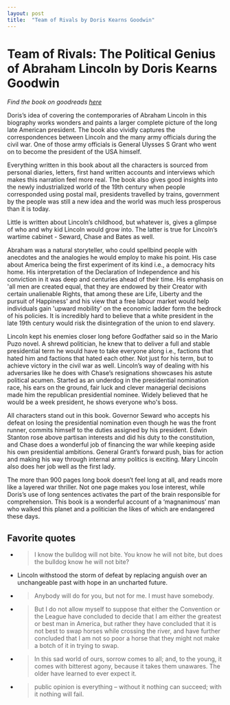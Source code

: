 ```yaml
---
layout: post
title:  "Team of Rivals by Doris Kearns Goodwin"
---
```


# Team of Rivals: The Political Genius of Abraham Lincoln by Doris Kearns Goodwin

*Find the book on goodreads [here](https://www.goodreads.com/book/show/11205329-team-of-rivals)*

<p>
Doris’s idea of covering the contemporaries of Abraham Lincoln in this biography works wonders and paints a larger complete picture of the long late American president. The book also vividly captures the correspondences between Lincoln and the many army officials during the civil war. One of those army officials is General Ulysses S Grant who went on to become the president of the USA himself. 
</p>

<p>
Everything written in this book about all the characters is sourced from personal diaries, letters, first hand written accounts and interviews which makes this narration feel more real. The book also gives good insights into the newly industrialized world of the 19th century when people corresponded using postal mail, presidents travelled by trains, government by the people was still a new idea and the world was much less prosperous than it is today.
</p>

<p>
Little is written about Lincoln’s childhood, but whatever is, gives a glimpse of who and why kid Lincoln would grow into. The latter is true for Lincoln’s wartime cabinet - Seward, Chase and Bates as well.
</p>

<p>
Abraham was a natural storyteller, who could spellbind people with anecdotes and the analogies he would employ to make his point. His case about America being the first experiment of its kind i.e., a democracy hits home. His interpretation of the Declaration of Independence and his conviction in it was deep and centuries ahead of their time. His emphasis on 'all men are created equal, that they are endowed by their Creator with certain unalienable Rights, that among these are Life, Liberty and the pursuit of Happiness' and his view that a free labour market would help individuals gain 'upward mobility' on the economic ladder form the bedrock of his policies. It is incredibly hard to believe that a white president in the late 19th century would risk the disintegration of the union to end slavery.
</p>

<p>
Lincoln kept his enemies closer long before Godfather said so in the Mario Puzo novel. A shrewd politician, he knew that to deliver a full and stable presidential term he would have to take everyone along i.e., factions that hated him and factions that hated each other. Not just for his term, but to achieve victory in the civil war as well. Lincoln’s way of dealing with his adversaries like he does with Chase’s resignations showcases his astute political acumen. Started as an underdog in the presidential nomination race, his ears on the ground, fair luck and clever managerial decisions made him the republican presidential nominee. Widely believed that he would be a week president, he shows everyone who's boss.
</p>

<p>
All characters stand out in this book. Governor Seward who accepts his defeat on losing the presidential nomination even though he was the front runner, commits himself to the duties assigned by his president. Edwin Stanton rose above partisan interests and did his duty to the constitution, and Chase does a wonderful job of financing the war while keeping aside his own presidential ambitions. General Grant’s forward push, bias for action   and making his way through internal army politics is exciting. Mary Lincoln also does her job well as the first lady.
</p>

<p>
The more than 900 pages long book doesn’t feel long at all, and reads more like a layered war thriller. Not one page makes you lose interest, while Doris’s use of long sentences activates the part of the brain responsible for comprehension. This book is a wonderful account of a ‘magnanimous’ man who walked this planet and a politician the likes of which are endangered these days.
</p>

## Favorite quotes

- > I know the bulldog will not bite. You know he will not bite, but does the bulldog know he will not bite?

- Lincoln withstood the storm of defeat by replacing anguish over an unchangeable past with hope in an uncharted future.

- > Anybody will do for you, but not for me. I must have somebody.

- > But I do not allow myself to suppose that either the Convention or the League have concluded to decide that I am either the greatest or best man in America, but rather they have concluded that it is not best to swap horses while crossing the river, and have further concluded that I am not so poor a horse that they might not make a botch of it in trying to swap.

- > In this sad world of ours, sorrow comes to all; and, to the young, it comes with bitterest agony, because it takes them unawares. The older have learned to ever expect it.

- > public opinion is everything – without it nothing can succeed; with it nothing will fail.
